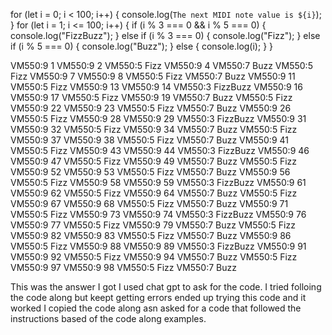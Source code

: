 for (let i = 0; i < 100; i++) {
  console.log(`The next MIDI note value is ${i}`);
}
for (let i = 1; i <= 100; i++) {
  if (i % 3 === 0 && i % 5 === 0) {
    console.log("FizzBuzz");
  } else if (i % 3 === 0) {
    console.log("Fizz");
  } else if (i % 5 === 0) {
    console.log("Buzz");
  } else {
    console.log(i);
  }
}

VM550:9 1
VM550:9 2
VM550:5 Fizz
VM550:9 4
VM550:7 Buzz
VM550:5 Fizz
VM550:9 7
VM550:9 8
VM550:5 Fizz
VM550:7 Buzz
VM550:9 11
VM550:5 Fizz
VM550:9 13
VM550:9 14
VM550:3 FizzBuzz
VM550:9 16
VM550:9 17
VM550:5 Fizz
VM550:9 19
VM550:7 Buzz
VM550:5 Fizz
VM550:9 22
VM550:9 23
VM550:5 Fizz
VM550:7 Buzz
VM550:9 26
VM550:5 Fizz
VM550:9 28
VM550:9 29
VM550:3 FizzBuzz
VM550:9 31
VM550:9 32
VM550:5 Fizz
VM550:9 34
VM550:7 Buzz
VM550:5 Fizz
VM550:9 37
VM550:9 38
VM550:5 Fizz
VM550:7 Buzz
VM550:9 41
VM550:5 Fizz
VM550:9 43
VM550:9 44
VM550:3 FizzBuzz
VM550:9 46
VM550:9 47
VM550:5 Fizz
VM550:9 49
VM550:7 Buzz
VM550:5 Fizz
VM550:9 52
VM550:9 53
VM550:5 Fizz
VM550:7 Buzz
VM550:9 56
VM550:5 Fizz
VM550:9 58
VM550:9 59
VM550:3 FizzBuzz
VM550:9 61
VM550:9 62
VM550:5 Fizz
VM550:9 64
VM550:7 Buzz
VM550:5 Fizz
VM550:9 67
VM550:9 68
VM550:5 Fizz
VM550:7 Buzz
VM550:9 71
VM550:5 Fizz
VM550:9 73
VM550:9 74
VM550:3 FizzBuzz
VM550:9 76
VM550:9 77
VM550:5 Fizz
VM550:9 79
VM550:7 Buzz
VM550:5 Fizz
VM550:9 82
VM550:9 83
VM550:5 Fizz
VM550:7 Buzz
VM550:9 86
VM550:5 Fizz
VM550:9 88
VM550:9 89
VM550:3 FizzBuzz
VM550:9 91
VM550:9 92
VM550:5 Fizz
VM550:9 94
VM550:7 Buzz
VM550:5 Fizz
VM550:9 97
VM550:9 98
VM550:5 Fizz
VM550:7 Buzz

This was the answer I got 
I used chat gpt to ask for the code. I tried folloing the code along but keept getting errors 
ended up trying this code and it worked 
I copied the code along asn asked for a code that followed the instructions based of the code along examples. 